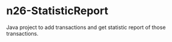 # n26-StatisticReport
Java project to add transactions and get statistic report of those transactions.
